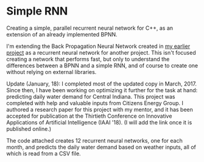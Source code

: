 # Simple RNN
Creating a simple, parallel recurrent neural network for C++, as an extension of an already implemented BPNN.

I'm extending the Back Propagation Neural Network created in [my earlier project](https://github.com/setu4993/Fatality_Rate_Prediction_Navigation_Tool) as a recurrent neural network for another project. This isn't focused creating a network that performs fast, but only to understand the differences between a BPNN and a simple RNN, and of course to create one without relying on external libraries.

Update (January, 18): I completed most of the updated copy in March, 2017. Since then, I have been working on optimizing it further for the task at hand: predicting daily water demand for Central Indiana. This project was completed with help and valuable inputs from Citizens Energy Group. I authored a research paper for this project with my mentor, and it has been accepted for publication at the Thirtieth Conference on Innovative Applications of Artificial Intelligence (IAAI '18). (I will add the link once it is published online.)

The code attached creates 12 recurrent neural networks, one for each month, and predicts the daily water demand based on weather inputs, all of which is read from a CSV file.